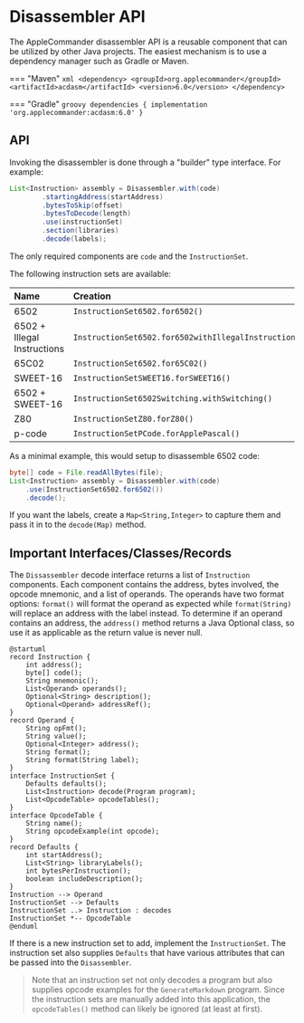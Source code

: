 # Disassembler API

The AppleCommander disassembler API is a reusable component that can be utilized by other Java projects.
The easiest mechanism is to use a dependency manager such as Gradle or Maven.

=== "Maven"
    ```xml
    <dependency>
        <groupId>org.applecommander</groupId>
        <artifactId>acdasm</artifactId>
        <version>6.0</version>
    </dependency>
    ```

=== "Gradle"
    ```groovy
    dependencies {
        implementation 'org.applecommander:acdasm:6.0'
    }
    ```

## API

Invoking the disassembler is done through a "builder" type interface. For example:

```java
List<Instruction> assembly = Disassembler.with(code)
        .startingAddress(startAddress)
        .bytesToSkip(offset)
        .bytesToDecode(length)
        .use(instructionSet)
        .section(libraries)
        .decode(labels);
```

The only required components are `code` and the `InstructionSet`.

The following instruction sets are available:

| Name                        | Creation                                            |
|:----------------------------|:----------------------------------------------------|
| 6502                        | `InstructionSet6502.for6502()`                      |
| 6502 + Illegal Instructions | `InstructionSet6502.for6502withIllegalInstructions` |
| 65C02                       | `InstructionSet6502.for65C02()`                     |
| SWEET-16                    | `InstructionSetSWEET16.forSWEET16()`                |
| 6502 + SWEET-16             | `InstructionSet6502Switching.withSwitching()`       |
| Z80                         | `InstructionSetZ80.forZ80()`                        |
| p-code                      | `InstructionSetPCode.forApplePascal()`              |

As a minimal example, this would setup to disassemble 6502 code:

```java
byte[] code = File.readAllBytes(file);
List<Instruction> assembly = Disassembler.with(code)
    .use(InstructionSet6502.for6502())
    .decode();
```

If you want the labels, create a `Map<String,Integer>` to capture them and pass it in to the `decode(Map)` method.

## Important Interfaces/Classes/Records 

The `Dissassembler` decode interface returns a list of `Instruction` components. Each component contains
the address, bytes involved, the opcode mnemonic, and a list of operands. The operands have two format
options: `format()` will format the operand as expected while `format(String)` will replace an address
with the label instead. To determine if an operand contains an address, the `address()` method returns
a Java Optional class, so use it as applicable as the return value is never null.

```puml
@startuml
record Instruction {
    int address();
    byte[] code();
    String mnemonic();
    List<Operand> operands();
    Optional<String> description();
    Optional<Operand> addressRef();
}
record Operand {
    String opFmt();
    String value();
    Optional<Integer> address();
    String format();
    String format(String label);
}
interface InstructionSet {
    Defaults defaults();
    List<Instruction> decode(Program program);
    List<OpcodeTable> opcodeTables();
}
interface OpcodeTable {
    String name();
    String opcodeExample(int opcode);
}
record Defaults {
    int startAddress();
    List<String> libraryLabels();
    int bytesPerInstruction();
    boolean includeDescription();
}
Instruction --> Operand
InstructionSet --> Defaults
InstructionSet ..> Instruction : decodes
InstructionSet *-- OpcodeTable
@enduml
```

If there is a new instruction set to add, implement the `InstructionSet`. The instruction set also
supplies `Defaults` that have various attributes that can be passed into the `Disassembler`.

> Note that an instruction set not only decodes a program but also supplies opcode examples for 
> the `GenerateMarkdown` program. Since the instruction sets are manually added into this 
> application, the `opcodeTables()` method can likely be ignored (at least at first).
